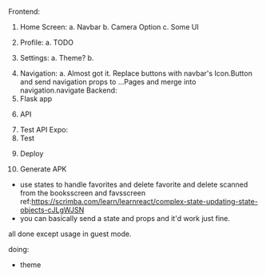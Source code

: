 Frontend:

<!--  -->

1.  Home Screen:
a. Navbar
b. Camera Option
c. Some UI
<!--  -->
2.  Profile:
a. TODO
<!--  -->
3.  Settings:
a. Theme?
b.
<!--  -->

4.  Navigation:
    a. Almost got it.
    Replace buttons with navbar's Icon.Button
    and send navigation props to ...Pages and
    merge into navigation.navigate
    <!--  -->
    Backend:
    <!--  -->
5.  Flask app
<!--  -->
6.  API
<!--  -->
7.  Test API
    <!--  -->
    Expo:
    <!--  -->
8.  Test
<!--  -->
9.  Deploy
<!--  -->
10. Generate APK

<!-- Notes -->

- use states to handle favorites and delete favorite and delete scanned from the booksscreen and favsscreen
  ref:https://scrimba.com/learn/learnreact/complex-state-updating-state-objects-cJLgWJSN
- you can basically send a state and props and it'd work just fine.

all done except usage in guest mode.

doing:

- theme
